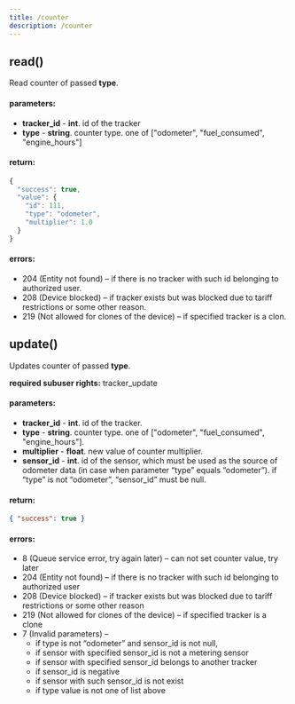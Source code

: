 ```yaml
---
title: /counter
description: /counter
---
```


## read()
Read counter of passed **type**.

#### parameters:
* **tracker_id** - **int**. id of the tracker
* **type** - **string**. counter type. one of ["odometer", "fuel_consumed", "engine_hours"]

#### return:
```js
{
  "success": true,
  "value": {
    "id": 111,
    "type": "odometer",
    "multiplier": 1.0
  }
}
```

#### errors:
*   204 (Entity not found) – if there is no tracker with such id belonging to authorized user.
*   208 (Device blocked) – if tracker exists but was blocked due to tariff restrictions or some other reason.
*   219 (Not allowed for clones of the device) – if specified tracker is a clon.

## update()
Updates counter of passed **type**.

**required subuser rights:** tracker_update

#### parameters:
* **tracker_id** - **int**. id of the tracker.
* **type** - **string**. counter type. one of ["odometer", "fuel_consumed", "engine_hours"].
* **multiplier** - **float**. new value of counter multiplier.
* **sensor_id** - **int**. id of the sensor, which must be used as the source of odometer data (in case when parameter “type” equals “odometer”). if “type” is not “odometer”, “sensor_id” must be null.

#### return:

```json
{ "success": true }
```

#### errors:
*   8 (Queue service error, try again later) – can not set counter value, try later
*   204 (Entity not found) – if there is no tracker with such id belonging to authorized user
*   208 (Device blocked) – if tracker exists but was blocked due to tariff restrictions or some other reason
*   219 (Not allowed for clones of the device) – if specified tracker is a clone
*   7 (Invalid parameters) –
    * if type is not “odometer”  and sensor_id is not null,
    * if sensor with specified sensor_id is not a metering sensor
    * if sensor with specified sensor_id belongs to another tracker
    * if sensor_id is negative
    * if sensor with such sensor_id is not exist
    * if type value is not one of list above

